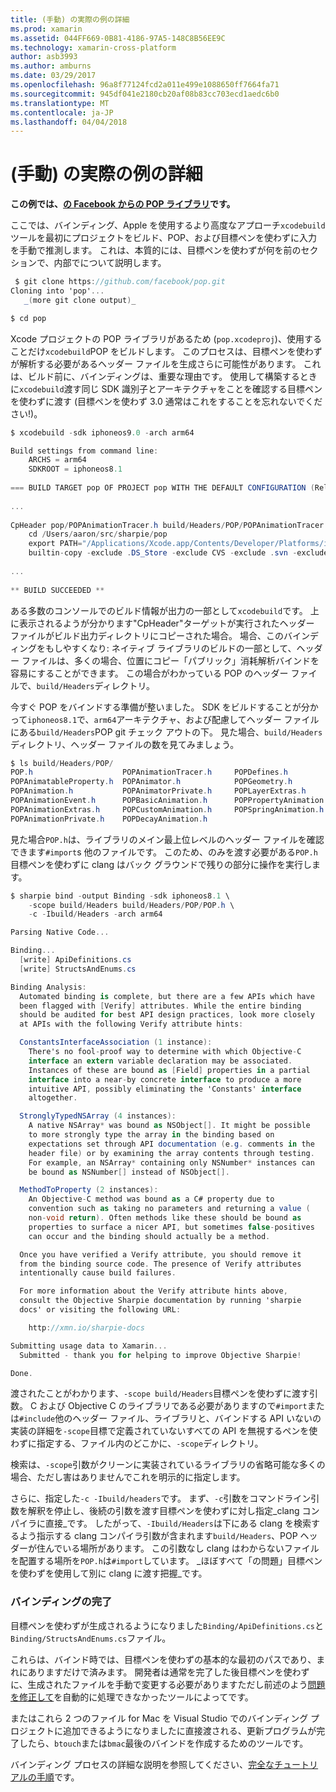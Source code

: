 ```yaml
---
title: (手動) の実際の例の詳細
ms.prod: xamarin
ms.assetid: 044FF669-0B81-4186-97A5-148C8B56EE9C
ms.technology: xamarin-cross-platform
author: asb3993
ms.author: amburns
ms.date: 03/29/2017
ms.openlocfilehash: 96a8f77124fcd2a011e499e1088650ff7664fa71
ms.sourcegitcommit: 945df041e2180cb20af08b83cc703ecd1aedc6b0
ms.translationtype: MT
ms.contentlocale: ja-JP
ms.lasthandoff: 04/04/2018
---
```

# <a name="advanced-manual-real-world-example"></a>(手動) の実際の例の詳細


**この例では、[の Facebook からの POP ライブラリ](https://github.com/facebook/pop)です。**


ここでは、バインディング、Apple を使用するより高度なアプローチ`xcodebuild`ツールを最初にプロジェクトをビルド、POP、および目標ペンを使わずに入力を手動で推測します。 これは、本質的には、目標ペンを使わずが何を前のセクションで、内部でについて説明します。

```csharp
 $ git clone https://github.com/facebook/pop.git
Cloning into 'pop'...
   _(more git clone output)_

$ cd pop
```

Xcode プロジェクトの POP ライブラリがあるため (`pop.xcodeproj`)、使用することだけ`xcodebuild`POP をビルドします。 このプロセスは、目標ペンを使わずが解析する必要があるヘッダー ファイルを生成さらに可能性があります。 これは、ビルド前に、バインディングは、重要な理由です。 使用して構築するときに`xcodebuild`渡す同じ SDK 識別子とアーキテクチャをことを確認する目標ペンを使わずに渡す (目標ペンを使わず 3.0 通常はこれをすることを忘れないでください!)。

```csharp
$ xcodebuild -sdk iphoneos9.0 -arch arm64

Build settings from command line:
    ARCHS = arm64
    SDKROOT = iphoneos8.1
 
=== BUILD TARGET pop OF PROJECT pop WITH THE DEFAULT CONFIGURATION (Release) ===
 
...
 
CpHeader pop/POPAnimationTracer.h build/Headers/POP/POPAnimationTracer.h
    cd /Users/aaron/src/sharpie/pop
    export PATH="/Applications/Xcode.app/Contents/Developer/Platforms/iPhoneOS.platform/Developer/usr/bin:/Applications/Xcode.app/Contents/Developer/usr/bin:/Users/aaron/bin::/usr/local/bin:/usr/bin:/bin:/usr/sbin:/sbin:/opt/X11/bin:/usr/local/git/bin:/Users/aaron/.rvm/bin"
    builtin-copy -exclude .DS_Store -exclude CVS -exclude .svn -exclude .git -exclude .hg -strip-debug-symbols -strip-tool /Applications/Xcode.app/Contents/Developer/Toolchains/XcodeDefault.xctoolchain/usr/bin/strip -resolve-src-symlinks /Users/aaron/src/sharpie/pop/pop/POPAnimationTracer.h /Users/aaron/src/sharpie/pop/build/Headers/POP
 
...
 
** BUILD SUCCEEDED **
```

ある多数のコンソールでのビルド情報が出力の一部として`xcodebuild`です。 上に表示されるようが分かります"CpHeader"ターゲットが実行されたヘッダー ファイルがビルド出力ディレクトリにコピーされた場合。 場合、このバインディングをもしやすくなり: ネイティブ ライブラリのビルドの一部として、ヘッダー ファイルは、多くの場合、位置にコピー「パブリック」消耗解析バインドを容易にすることができます。 この場合がわかっている POP のヘッダー ファイルで、`build/Headers`ディレクトリ。

今すぐ POP をバインドする準備が整いました。 SDK をビルドすることが分かって`iphoneos8.1`で、`arm64`アーキテクチャ、および配慮してヘッダー ファイルにある`build/Headers`POP git チェック アウトの下。 見た場合、`build/Headers`ディレクトリ、ヘッダー ファイルの数を見てみましょう。

```csharp
$ ls build/Headers/POP/
POP.h                    POPAnimationTracer.h     POPDefines.h
POPAnimatableProperty.h  POPAnimator.h            POPGeometry.h
POPAnimation.h           POPAnimatorPrivate.h     POPLayerExtras.h
POPAnimationEvent.h      POPBasicAnimation.h      POPPropertyAnimation.h
POPAnimationExtras.h     POPCustomAnimation.h     POPSpringAnimation.h
POPAnimationPrivate.h    POPDecayAnimation.h
```

見た場合`POP.h`は、ライブラリのメイン最上位レベルのヘッダー ファイルを確認できます`#import`s 他のファイルです。 このため、のみを渡す必要がある`POP.h`目標ペンを使わずに clang はバック グラウンドで残りの部分に操作を実行します。

```csharp
$ sharpie bind -output Binding -sdk iphoneos8.1 \
    -scope build/Headers build/Headers/POP/POP.h \
    -c -Ibuild/Headers -arch arm64

Parsing Native Code...

Binding...
  [write] ApiDefinitions.cs
  [write] StructsAndEnums.cs

Binding Analysis:
  Automated binding is complete, but there are a few APIs which have
  been flagged with [Verify] attributes. While the entire binding
  should be audited for best API design practices, look more closely
  at APIs with the following Verify attribute hints:

  ConstantsInterfaceAssociation (1 instance):
    There's no fool-proof way to determine with which Objective-C
    interface an extern variable declaration may be associated.
    Instances of these are bound as [Field] properties in a partial
    interface into a near-by concrete interface to produce a more
    intuitive API, possibly eliminating the 'Constants' interface
    altogether.

  StronglyTypedNSArray (4 instances):
    A native NSArray* was bound as NSObject[]. It might be possible
    to more strongly type the array in the binding based on
    expectations set through API documentation (e.g. comments in the
    header file) or by examining the array contents through testing.
    For example, an NSArray* containing only NSNumber* instances can
    be bound as NSNumber[] instead of NSObject[].

  MethodToProperty (2 instances):
    An Objective-C method was bound as a C# property due to
    convention such as taking no parameters and returning a value (
    non-void return). Often methods like these should be bound as
    properties to surface a nicer API, but sometimes false-positives
    can occur and the binding should actually be a method.

  Once you have verified a Verify attribute, you should remove it
  from the binding source code. The presence of Verify attributes
  intentionally cause build failures.

  For more information about the Verify attribute hints above,
  consult the Objective Sharpie documentation by running 'sharpie
  docs' or visiting the following URL:

    http://xmn.io/sharpie-docs

Submitting usage data to Xamarin...
  Submitted - thank you for helping to improve Objective Sharpie!

Done.
```

渡されたことがわかります、`-scope build/Headers`目標ペンを使わずに渡す引数。 C および Objective C のライブラリである必要がありますので`#import`または`#include`他のヘッダー ファイル、ライブラリと、バインドする API いないの実装の詳細を`-scope`目標で定義されていないすべての API を無視するペンを使わずに指定する、ファイル内のどこかに、`-scope`ディレクトリ。

検索は、`-scope`引数がクリーンに実装されているライブラリの省略可能な多くの場合、ただし害はありませんでこれを明示的に指定します。

さらに、指定した`-c -Ibuild/headers`です。 まず、`-c`引数をコマンドライン引数を解釈を停止し、後続の引数を渡す目標ペンを使わずに対し指定_clang コンパイラに直接_です。 したがって、`-Ibuild/Headers`は下にある clang を検索するよう指示する clang コンパイラ引数が含まれます`build/Headers`、POP ヘッダーが住んでいる場所があります。 この引数なし clang はわからないファイルを配置する場所を`POP.h`は`#import`しています。 _ほぼすべて「の問題」目標ペンを使わずを使用して別に clang に渡す把握_です。

### <a name="completing-the-binding"></a>バインディングの完了

目標ペンを使わずが生成されるようになりました`Binding/ApiDefinitions.cs`と`Binding/StructsAndEnums.cs`ファイル。

これらは、バインド時では、目標ペンを使わずの基本的な最初のパスであり、まれにありますだけで済みます。 開発者は通常を完了した後目標ペンを使わずに、生成されたファイルを手動で変更する必要がありますただし前述のよう[問題を修正して](~/cross-platform/macios/binding/objective-sharpie/platform/apidefinitions-structsandenums.md)を自動的に処理できなかったツールによってです。

またはこれら 2 つのファイル for Mac を Visual Studio でのバインディング プロジェクトに追加できるようになりましたに直接渡される、更新プログラムが完了したら、`btouch`または`bmac`最後のバインドを作成するためのツールです。

バインディング プロセスの詳細な説明を参照してください、[完全なチュートリアルの手順](~/ios/platform/binding-objective-c/walkthrough.md)です。

